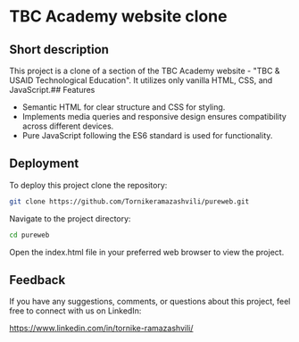 
# TBC Academy website clone


## Short description

This project is a clone of a section of the TBC Academy website - "TBC & USAID Technological Education". It utilizes only vanilla HTML, CSS, and JavaScript.## Features


- Semantic HTML for clear structure and CSS for styling.
- Implements media queries and responsive design ensures compatibility across different devices.
- Pure JavaScript following the ES6 standard is used for functionality.
## Deployment

To deploy this project clone the repository:

```bash
git clone https://github.com/Tornikeramazashvili/pureweb.git
```
Navigate to the project directory:

```bash
cd pureweb

```
Open the index.html file in your preferred web browser to view the project.


## Feedback

If you have any suggestions, comments, or questions about this project, feel free to connect with us on LinkedIn:

https://www.linkedin.com/in/tornike-ramazashvili/
